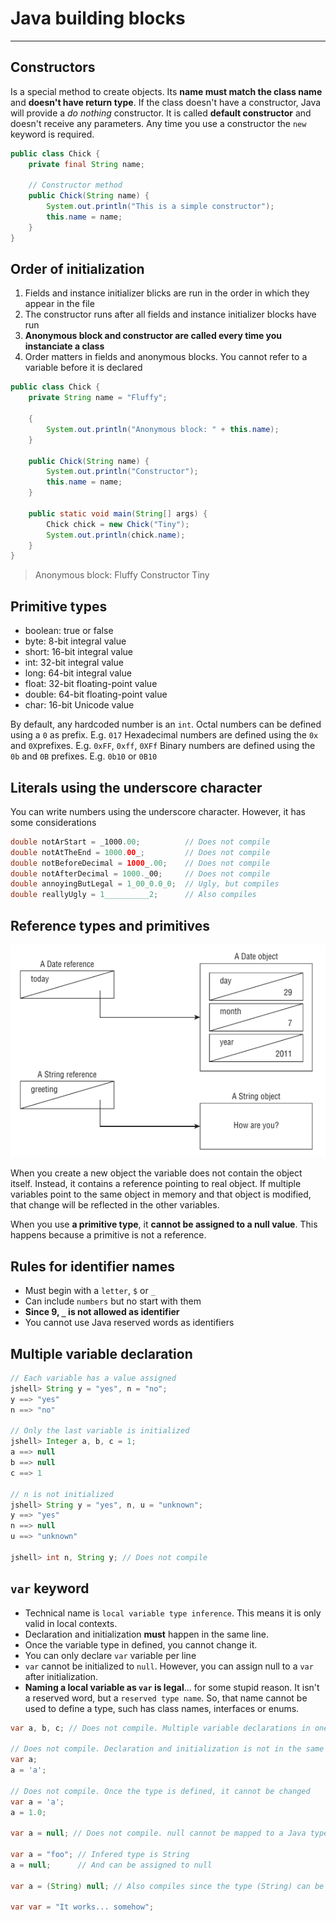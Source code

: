 # Java building blocks

---

## Constructors

Is a special method to create objects. Its **name must match the class name** and **doesn't have return type**.
If the class doesn't have a constructor, Java will provide a *do nothing* constructor. It is called **default constructor** and doesn't receive any parameters.
Any time you use a constructor the `new` keyword is required.

```java
public class Chick {
    private final String name;

    // Constructor method
    public Chick(String name) {
        System.out.println("This is a simple constructor");
        this.name = name;
    }
}
```

## Order of initialization

1. Fields and instance initializer blicks are run in the order in which they appear in the file
2. The constructor runs after all fields and instance initializer blocks have run
3. **Anonymous block and constructor are called every time you instanciate a class**
4. Order matters in fields and anonymous blocks. You cannot refer to a variable before it is declared

```java
public class Chick {
    private String name = "Fluffy";

    {
        System.out.println("Anonymous block: " + this.name);
    }

    public Chick(String name) {
        System.out.println("Constructor");
        this.name = name;
    }

    public static void main(String[] args) {
        Chick chick = new Chick("Tiny");
        System.out.println(chick.name);
    }
}
```

> Anonymous block: Fluffy
> Constructor
> Tiny

## Primitive types

* boolean: true or false
* byte: 8-bit integral value
* short: 16-bit integral value
* int: 32-bit integral value
* long: 64-bit integral value
* float: 32-bit floating-point value
* double: 64-bit floating-point value
* char: 16-bit Unicode value

By default, any hardcoded number is an `int`.
Octal numbers can be defined using a `0` as prefix. E.g. `017`
Hexadecimal numbers are defined using the `0x` and `0X`prefixes. E.g. `0xFF`, `0xff`, `0XFf`
Binary numbers are defined using the `0b` and `0B` prefixes. E.g. `0b10` or `0B10`

## Literals using the underscore character

You can write numbers using the underscore character. However, it has some considerations

```java
double notArStart = _1000.00;          // Does not compile
double notAtTheEnd = 1000.00_;         // Does not compile
double notBeforeDecimal = 1000_.00;    // Does not compile
double notAfterDecimal = 1000._00;     // Does not compile
double annoyingButLegal = 1_00_0.0_0;  // Ugly, but compiles
double reallyUgly = 1__________2;      // Also compiles
```

## Reference types and primitives

![Reference types](images/reference-types.png "Reference types")

When you create a new object the variable does not contain the object itself. Instead, it contains a reference pointing to real object. If multiple variables point to the same object in memory and that object is modified, that change will be reflected in the other variables.

When you use **a primitive type**, it **cannot be assigned to a null value**. This happens because a primitive is not a reference.

## Rules for identifier names

* Must begin with a `letter`, `$` or `_`
* Can include `numbers` but no start with them
* **Since 9, `_` is not allowed as identifier**
* You cannot use Java reserved words as identifiers

## Multiple variable declaration

```java
// Each variable has a value assigned
jshell> String y = "yes", n = "no";
y ==> "yes"
n ==> "no"

// Only the last variable is initialized
jshell> Integer a, b, c = 1;
a ==> null
b ==> null
c ==> 1

// n is not initialized
jshell> String y = "yes", n, u = "unknown";
y ==> "yes"
n ==> null
u ==> "unknown"

jshell> int n, String y; // Does not compile
```

## `var` keyword

* Technical name is `local variable type inference`. This means it is only valid in local contexts.
* Declaration and initialization **must** happen in the same line.
* Once the variable type in defined, you cannot change it.
* You can only declare `var` variable per line
* `var` cannot be initialized to `null`. However, you can assign null to a `var` after initialization.
* **Naming a local variable as `var` is legal**... for some stupid reason. It isn't a reserved word, but a `reserved type name`. So, that name cannot be used to define a type, such has class names, interfaces or enums.

```java
var a, b, c; // Does not compile. Multiple variable declarations in one single line are not allowed

// Does not compile. Declaration and initialization is not in the same line
var a;
a = 'a';

// Does not compile. Once the type is defined, it cannot be changed
var a = 'a';
a = 1.0;

var a = null; // Does not compile. null cannot be mapped to a Java type

var a = "foo"; // Infered type is String
a = null;      // And can be assigned to null

var a = (String) null; // Also compiles since the type (String) can be infered from the cast

var var = "It works... somehow";
```
